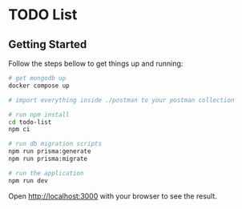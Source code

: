 # TODO List

## Getting Started

Follow the steps bellow to get things up and running:

```bash
# get mongodb up
docker compose up

# import everything inside ./postman to your postman collection

# run npm install
cd todo-list
npm ci

# run db migration scripts
npm run prisma:generate
npm run prisma:migrate

# run the application
npm run dev
```

Open [http://localhost:3000](http://localhost:3000) with your browser to see the result.
